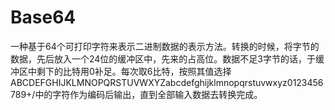 # Base64

一种基于64个可打印字符来表示二进制数据的表示方法。转换的时候，将字节的数据，先后放入一个24位的缓冲区中，先来的占高位。数据不足3字节的话，于缓冲区中剩下的比特用0补足。每次取6比特，按照其值选择ABCDEFGHIJKLMNOPQRSTUVWXYZabcdefghijklmnopqrstuvwxyz0123456789+/中的字符作为编码后输出，直到全部输入数据去转换完成。